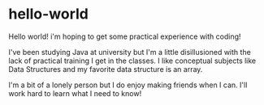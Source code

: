 # hello-world
Hello world! i'm hoping to get some practical experience with coding!

I've been studying Java at university but I'm a little disillusioned 
with the lack of practical training I get in the classes. 
I like conceptual subjects like Data Structures and my favorite data 
structure is an array. 

I'm a bit of a lonely person but I do enjoy making friends when I can. 
I'll work hard to learn what I need to know!
